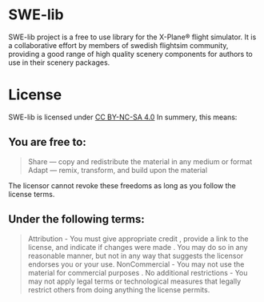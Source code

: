 # SWE-lib
SWE-lib project is a free to use library for the X-Plane® flight simulator. It is a collaborative effort by members of swedish flightsim community, providing a good range of high quality scenery components for authors to use in their scenery packages.
# License
SWE-lib is licensed under [CC BY-NC-SA 4.0](https://creativecommons.org/licenses/by-nc/4.0/?ref=chooser-v1)
In summery, this means:
## You are free to:
> Share — copy and redistribute the material in any medium or format
> Adapt — remix, transform, and build upon the material

The licensor cannot revoke these freedoms as long as you follow the license terms.
## Under the following terms:
> Attribution - You must give appropriate credit , provide a link to the license, and indicate if changes were made . You may do so in any reasonable manner, but not in any way that suggests the licensor endorses you or your use.
> NonCommercial - You may not use the material for commercial purposes .
> No additional restrictions - You may not apply legal terms or technological measures that legally restrict others from doing anything the license permits.

